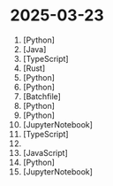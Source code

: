 # 2025-03-23

1. [](https://github.comundefined "real time face swap and one-click video deepfake with only a single image") [Python]
2. [](https://github.comundefined "RuoYi AI 是一个全栈式 AI 开发平台，旨在帮助开发者快速构建和部署个性化的 AI 应用。") [Java]
3. [](https://github.comundefined "This is MCP server for Claude that gives it terminal control, file system search and diff file editing capabilities") [TypeScript]
4. [](https://github.comundefined "Rust implementation of the Microsoft Remote Desktop Protocol (RDP)") [Rust]
5. [](https://github.comundefined "A feature-rich command-line audio/video downloader") [Python]
6. [](https://github.comundefined "StarVector is a foundation model for SVG generation that transforms vectorization into a code generation task. Using a vision-language modeling architecture, StarVector processes both visual and textual inputs to produce high-quality SVG code with remarkable precision.") [Python]
7. [](https://github.comundefined "") [Batchfile]
8. [](https://github.comundefined "Collection of awesome LLM apps with AI Agents and RAG using OpenAI, Anthropic, Gemini and opensource models.") [Python]
9. [](https://github.comundefined "OCRmyPDF adds an OCR text layer to scanned PDF files, allowing them to be searched") [Python]
10. [](https://github.comundefined "GenAI Cookbook") [JupyterNotebook]
11. [](https://github.comundefined "🧡 Follow everything in one place") [TypeScript]
12. [](https://github.comundefined "Explain complex systems using visuals and simple terms. Help you prepare for system design interviews.") 
13. [](https://github.comundefined "24 Lessons, 12 Weeks, Get Started as a Web Developer") [JavaScript]
14. [](https://github.comundefined "Investment Research for Everyone, Everywhere.") [Python]
15. [](https://github.comundefined "10 Lessons to Get Started Building AI Agents") [JupyterNotebook]
